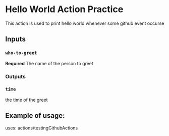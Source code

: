 # Hello World Action Practice
This action is used to print hello world whenever some github event occurse

## Inputs
### `who-to-greet`
**Required** The name of the person to greet

### Outputs
### `time`
the time of the greet

## Example of usage:
uses: actions/testingGithubActions